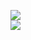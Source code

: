 [![](https://img.shields.io/badge/Made%20With-Github%20Spray-lightgrey.svg?style=for-the-badge&logo=github)](https://github.com/Annihil/github-spray#28977)  
[![](https://i.imgur.com/2DrTn0Z.gif)](https://github.com/Annihil/github-spray)